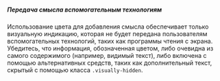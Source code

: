 ##### Передача смысла вспомогательным технологиям

Использование цвета для добавления смысла обеспечивает только визуальную индикацию, которая не будет передана пользователям вспомогательных технологий, таких как программы чтения с экрана. Убедитесь, что информация, обозначенная цветом, либо очевидна из самого содержимого (например, видимый текст), либо включена с помощью альтернативных средств, таких как дополнительный текст, скрытый с помощью класса `.visually-hidden`.
